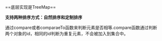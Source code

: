 







==底层实现是TreeMap==





**支持两种排序方式：自然排序和定制排序**

通过compare或者comparaeTo函数来判断元素是否相等.compare函数通过判断两个对象的id，相同的id判断为重复元素，不会被加入到集合中。